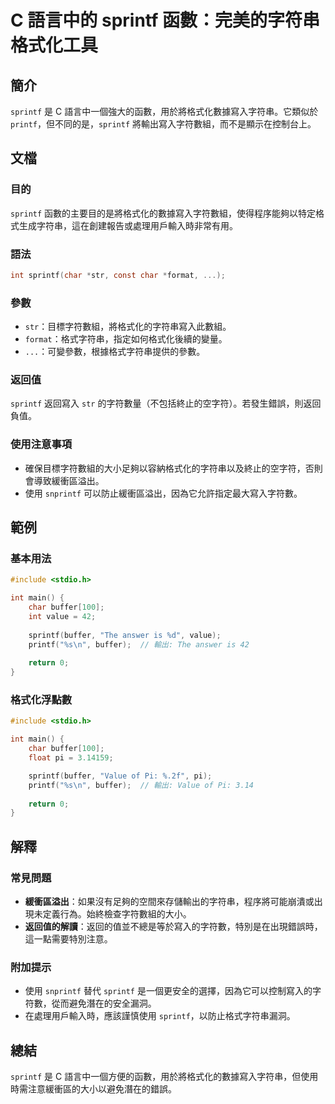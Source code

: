 <!--
Meta Description: # C 語言中的 sprintf 函數：完美的字符串格式化工具 ## 簡介 `sprintf` 是 C 語言中一個強大的函數，用於將格式化數據寫入字符串。它類似於 `printf`，但不同的是，`sprintf` 將輸出寫入字符數組，而不是顯示在控制台上。 ## 文檔 ### 目的 `sprintf...
Meta Keywords: sprintf, buffer, int, char, value
-->

# C 語言中的 sprintf 函數：完美的字符串格式化工具

## 簡介
`sprintf` 是 C 語言中一個強大的函數，用於將格式化數據寫入字符串。它類似於 `printf`，但不同的是，`sprintf` 將輸出寫入字符數組，而不是顯示在控制台上。

## 文檔
### 目的
`sprintf` 函數的主要目的是將格式化的數據寫入字符數組，使得程序能夠以特定格式生成字符串，這在創建報告或處理用戶輸入時非常有用。

### 語法
```c
int sprintf(char *str, const char *format, ...);
```

### 參數
- `str`：目標字符數組，將格式化的字符串寫入此數組。
- `format`：格式字符串，指定如何格式化後續的變量。
- `...`：可變參數，根據格式字符串提供的參數。

### 返回值
`sprintf` 返回寫入 `str` 的字符數量（不包括終止的空字符）。若發生錯誤，則返回負值。

### 使用注意事項
- 確保目標字符數組的大小足夠以容納格式化的字符串以及終止的空字符，否則會導致緩衝區溢出。
- 使用 `snprintf` 可以防止緩衝區溢出，因為它允許指定最大寫入字符數。

## 範例
### 基本用法
```c
#include <stdio.h>

int main() {
    char buffer[100];
    int value = 42;
    
    sprintf(buffer, "The answer is %d", value);
    printf("%s\n", buffer);  // 輸出: The answer is 42
    
    return 0;
}
```

### 格式化浮點數
```c
#include <stdio.h>

int main() {
    char buffer[100];
    float pi = 3.14159;

    sprintf(buffer, "Value of Pi: %.2f", pi);
    printf("%s\n", buffer);  // 輸出: Value of Pi: 3.14
    
    return 0;
}
```

## 解釋
### 常見問題
- **緩衝區溢出**：如果沒有足夠的空間來存儲輸出的字符串，程序將可能崩潰或出現未定義行為。始終檢查字符數組的大小。
- **返回值的解讀**：返回的值並不總是等於寫入的字符數，特別是在出現錯誤時，這一點需要特別注意。

### 附加提示
- 使用 `snprintf` 替代 `sprintf` 是一個更安全的選擇，因為它可以控制寫入的字符數，從而避免潛在的安全漏洞。
- 在處理用戶輸入時，應該謹慎使用 `sprintf`，以防止格式字符串漏洞。

## 總結
`sprintf` 是 C 語言中一個方便的函數，用於將格式化的數據寫入字符串，但使用時需注意緩衝區的大小以避免潛在的錯誤。